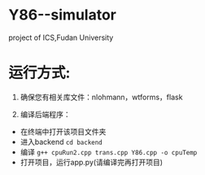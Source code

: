 # Y86--simulator
project of ICS,Fudan University

# 运行方式:
1. 确保您有相关库文件：nlohmann，wtforms，flask<br>

2. 编译后端程序：
- 在终端中打开该项目文件夹
- 进入backend `cd backend`
- 编译 `g++ cpuRun2.cpp trans.cpp Y86.cpp -o cpuTemp`
- 打开项目，运行app.py(请编译完再打开项目)
